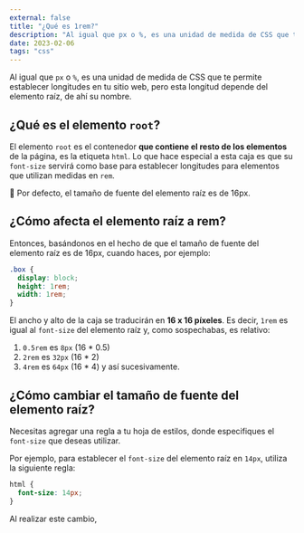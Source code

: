 ```yaml
---
external: false
title: "¿Qué es 1rem?"
description: "Al igual que px o %, es una unidad de medida de CSS que te permite establecer longitudes en tu sitio web, pero esta longitud depende del elemento raíz, de ahí su nombre."
date: 2023-02-06
tags: "css"
---
```



Al igual que `px` o `%`, es una unidad de medida de CSS que te permite establecer longitudes en tu sitio web, pero esta longitud depende del elemento raíz, de ahí su nombre.

## ¿Qué es el elemento `root`?

El elemento `root` es el contenedor **que contiene el resto de los elementos** de la página, es la etiqueta `html`. Lo que hace especial a esta caja es que su `font-size` servirá como base para establecer longitudes para elementos que utilizan medidas en `rem`.

<aside>
🌟 Por defecto, el tamaño de fuente del elemento raíz es de 16px.

</aside>

## ¿Cómo afecta el elemento raíz a rem?

Entonces, basándonos en el hecho de que el tamaño de fuente del elemento raíz es de 16px, cuando haces, por ejemplo:

```css
.box {
  display: block;
  height: 1rem;
  width: 1rem;
}
```

El ancho y alto de la caja se traducirán en **16 x 16 píxeles**. Es decir, `1rem` es igual al `font-size` del elemento raíz y, como sospechabas, es relativo:

1. `0.5rem` es `8px` (16 * 0.5)
2. `2rem` es `32px` (16 * 2)
3. `4rem` es `64px` (16 * 4) y así sucesivamente.

## ¿Cómo cambiar el tamaño de fuente del elemento raíz?

Necesitas agregar una regla a tu hoja de estilos, donde especifiques el `font-size` que deseas utilizar.

Por ejemplo, para establecer el `font-size` del elemento raíz en `14px`, utiliza la siguiente regla:

```css
html {
  font-size: 14px;
}
```

Al realizar este cambio,